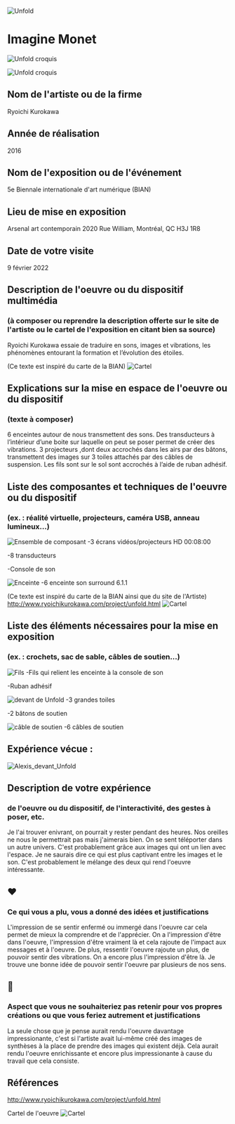 ![Unfold](medias/devant3.png)

# Imagine Monet

 ![Unfold croquis](croquis/croquiscomplet.png)
 
 ![Unfold croquis](croquis/croquiszoom.png)

## Nom de l'artiste ou de la firme
Ryoichi Kurokawa 

## Année de réalisation
2016 

## Nom de l'exposition ou de l'événement
5e Biennale internationale d'art numérique (BIAN) 

## Lieu de mise en exposition
Arsenal art contemporain 
2020 Rue William, Montréal, QC H3J 1R8 

## Date de votre visite
9 février 2022

## Description de l'oeuvre ou du dispositif multimédia 
### (à composer ou reprendre la description offerte sur le site de l'artiste ou le cartel de l'exposition en citant bien sa source)
Ryoichi Kurokawa essaie de traduire en sons, images et vibrations, les phénomènes entourant la formation et l’évolution des étoiles.

(Ce texte est inspiré du carte de la BIAN)
![Cartel](medias/cartel.png)


## Explications sur la mise en espace de l'oeuvre ou du dispositif 
### (texte à composer)
6 enceintes autour de nous transmettent des sons. 
Des transducteurs à l’intérieur d’une boite sur laquelle on peut se poser permet de créer des vibrations.
3 projecteurs ,dont deux accrochés dans les airs par des bâtons, transmettent des images 
sur 3 toiles attachés par des câbles de suspension. 
Les fils sont sur le sol sont accrochés à l’aide de ruban adhésif.

## Liste des composantes et techniques de l'oeuvre ou du dispositif 
### (ex. : réalité virtuelle, projecteurs, caméra USB, anneau lumineux...)

![Ensemble de composant](medias/projection.png)
-3 écrans vidéos/projecteurs HD 00:08:00 

-8 transducteurs 

-Console de son

![Enceinte](medias/enceinte_zoom.png)
-6 enceinte son surround 6.1.1

(Ce texte est inspiré du carte de la BIAN ainsi que du site de l'Artiste)
http://www.ryoichikurokawa.com/project/unfold.html
![Cartel](medias/cartel.png)

## Liste des éléments nécessaires pour la mise en exposition 
### (ex. : crochets, sac de sable, câbles de soutien...)

![Fils](medias/fil.png)
-Fils qui relient les enceinte à la console de son

-Ruban adhésif

![devant de Unfold](medias/devant1.png)
-3 grandes toiles

-2 bâtons de soutien

![câble de soutien](medias/support.png)
-6 câbles de soutien

## Expérience vécue :
![Alexis_devant_Unfold](medias/alexis.png)

## Description de votre expérience 
### de l'oeuvre ou du dispositif, de l'interactivité, des gestes à poser, etc.
Je l'ai trouver enivrant, on pourrait y rester pendant des heures. Nos oreilles ne nous le permettrait pas mais j'aimerais bien. 
On se sent téléporter dans un autre univers. C'est probablement grâce aux images qui ont un lien avec l'espace. 
Je ne saurais dire ce qui est plus captivant entre les images et le son.
C'est probablement le mélange des deux qui rend l'oeuvre intéressante. 

## ❤️ 
### Ce qui vous a plu, vous a donné des idées et justifications
L'impression de se sentir enfermé ou immergé dans l'oeuvre car cela permet de mieux la comprendre et de l'apprécier.
On a l'impression d'être dans l'oeuvre, l'impression d'être vraiment là et cela rajoute de l'impact aux messages et à l'oeuvre.
De plus, ressentir l'oeuvre rajoute un plus, de pouvoir sentir des vibrations. On a encore plus l'impression d'être là.
Je trouve une bonne idée de pouvoir sentir l'oeuvre par plusieurs de nos sens.


## 🤔 
### Aspect que vous ne souhaiteriez pas retenir pour vos propres créations ou que vous feriez autrement et justifications
La seule chose que je pense aurait rendu l'oeuvre davantage impressionante, c'est si l'artiste avait lui-même créé des images de synthèses 
à la place de prendre des images qui existent déjà. Cela aurait rendu l'oeuvre enrichissante et encore plus impressionante à cause du travail que cela consiste.


## Références
http://www.ryoichikurokawa.com/project/unfold.html

Cartel de l'oeuvre
![Cartel](medias/cartel.png)
